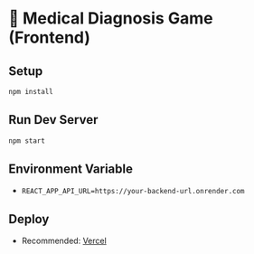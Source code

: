 # 🧠 Medical Diagnosis Game (Frontend)

## Setup

```bash
npm install
```

## Run Dev Server

```bash
npm start
```

## Environment Variable

- `REACT_APP_API_URL=https://your-backend-url.onrender.com`

## Deploy

- Recommended: [Vercel](https://vercel.com)
